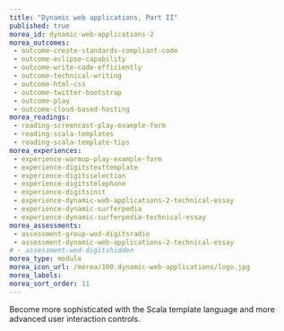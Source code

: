 ```yaml
---
title: "Dynamic web applications, Part II"
published: true
morea_id: dynamic-web-applications-2
morea_outcomes:
 - outcome-create-standards-compliant-code
 - outcome-eclipse-capability
 - outcome-write-code-efficiently
 - outcome-technical-writing
 - outcome-html-css
 - outcome-twitter-bootstrap
 - outcome-play
 - outcome-cloud-based-hosting
morea_readings:
 - reading-screencast-play-example-form
 - reading-scala-templates
 - reading-scala-template-tips
morea_experiences:
 - experience-warmup-play-example-form
 - experience-digitstexttemplate
 - experience-digitsselection
 - experience-digitstelephone
 - experience-digitsinit
 - experience-dynamic-web-applications-2-technical-essay
 - experience-dynamic-surferpedia
 - experience-dynamic-surferpedia-technical-essay
morea_assessments:
 - assessment-group-wod-digitsradio
 - assessment-dynamic-web-applications-2-technical-essay
# - assessment-wod-digitshidden
morea_type: module
morea_icon_url: /morea/100.dynamic-web-applications/logo.jpg
morea_labels:
morea_sort_order: 11
---
```


Become more sophisticated with the Scala template language and more advanced 
user interaction controls.





